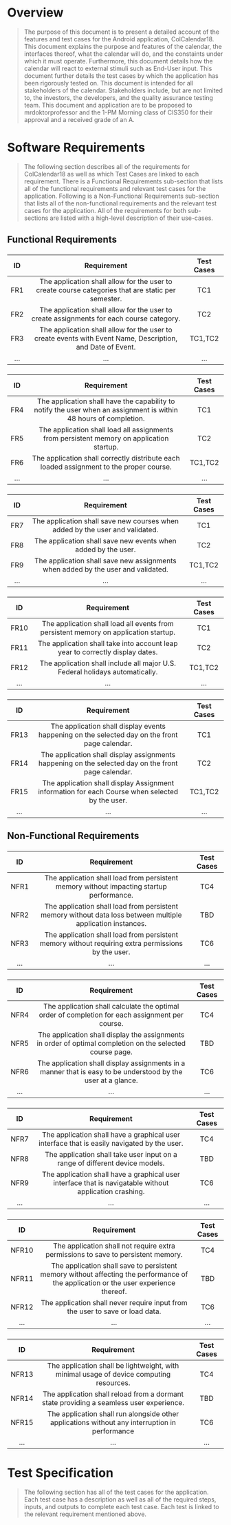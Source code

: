 # Overview

> The purpose of this document is to present a detailed account of the features and test cases for the Android application, ColCalendar18. This document explains the purpose and features of the calendar, the interfaces thereof, what the calendar will do, and the constaints under which it must operate. Furthermore, this document details how the calendar will react to external stimuli such as End-User input. This document further details the test cases by which the application has been rigorously tested on. This document is intended for all stakeholders of the calendar. Stakeholders include, but are not limited to, the investors, the developers, and the quality assurance testing team. This document and application are to be proposed to mrdoktorprofessor and the 1-PM Morning class of CIS350 for their approval and a received grade of an A.

# Software Requirements

> The following section describes all of the requirements for ColCalendar18 as well as which Test Cases are linked to each requirement. There is a Functional Requirements sub-section that lists all of the functional requirements and relevant test cases for the application. Following is a Non-Functional Requirements sub-section that lists all of the non-functional requirements and the relevant test cases for the application. All of the requirements for both sub-sections are listed with a high-level description of their use-cases.

## Functional Requirements

### <User-Created Categories>
| ID | Requirement | Test Cases |
| :-------------: | :----------: | :----------: |
| FR1 | The application shall allow for the user to create course categories that are static per semester. | TC1 |
| FR2 | The application shall allow for the user to create assignments for each course category. | TC2 |
| FR3 | The application shall allow for the user to create events with Event Name, Description, and Date of Event. | TC1,TC2 |
| … | … | … |

### <User Input: Assignments>
| ID | Requirement | Test Cases |
| :-------------: | :----------: | :----------: |
| FR4 | The application shall have the capability to notify the user when an assignment is within 48 hours of completion. | TC1 |
| FR5 | The application shall load all assignments from persistent memory on application startup. | TC2 |
| FR6 | The application shall correctly distribute each loaded assignment to the proper course. | TC1,TC2 |
| … | … | … |

### <Persistent Memory>
| ID | Requirement | Test Cases |
| :-------------: | :----------: | :----------: |
| FR7 | The application shall save new courses when added by the user and validated. | TC1 |
| FR8 | The application shall save new events when added by the user. | TC2 |
| FR9 | The application shall save new assignments when added by the user and validated. | TC1,TC2 |
| … | … | … |

### <User Input: Events>
| ID | Requirement | Test Cases |
| :-------------: | :----------: | :----------: |
| FR10 | The application shall load all events from persistent memory on application startup. | TC1 |
| FR11 | The application shall take into account leap year to correctly display dates. | TC2 |
| FR12 | The application shall include all major U.S. Federal holidays automatically. | TC1,TC2 |
| … | … | … |

### <Calendar Display>
| ID | Requirement | Test Cases |
| :-------------: | :----------: | :----------: |
| FR13 | The application shall display events happening on the selected day on the front page calendar. | TC1 |
| FR14 | The application shall display assignments happening on the selected day on the front page calendar. | TC2 |
| FR15 | The application shall display Assignment information for each Course when selected by the user. | TC1,TC2 |
| … | … | … |

## Non-Functional Requirements

### <Loading>
| ID | Requirement | Test Cases |
| :-------------: | :----------: | :----------: |
| NFR1 | The application shall load from persistent memory without impacting startup performance. | TC4 |
| NFR2 | The application shall load from persistent memory without data loss between multiple application instances. | TBD |
| NFR3 | The application shall load from persistent memory without requiring extra permissions by the user. | TC6 |
| … | … | … |

### <Generate To-Do List>
| ID | Requirement | Test Cases |
| :-------------: | :----------: | :----------: |
| NFR4 | The application shall calculate the optimal order of completion for each assignment per course. | TC4 |
| NFR5 | The application shall display the assignments in order of optimal completion on the selected course page. | TBD |
| NFR6 | The application shall display assignments in a manner that is easy to be understood by the user at a glance. | TC6 |
| … | … | … |

### <Graphical User Interface>
| ID | Requirement | Test Cases |
| :-------------: | :----------: | :----------: |
| NFR7 | The application shall have a graphical user interface that is easily navigated by the user. | TC4 |
| NFR8 | The application shall take user input on a range of different device models. | TBD |
| NFR9 | The application shall have a graphical user interface that is navigatable without application crashing. | TC6 |
| … | … | … |

### <Saving>
| ID | Requirement | Test Cases |
| :-------------: | :----------: | :----------: |
| NFR10 | The application shall not require extra permissions to save to persistent memory. | TC4 |
| NFR11 | The application shall save to persistent memory without affecting the performance of the application or the user experience thereof. | TBD |
| NFR12 | The application shall never require input from the user to save or load data. | TC6 |
| … | … | … |

### <Application Stability>
| ID | Requirement | Test Cases |
| :-------------: | :----------: | :----------: |
| NFR13 | The application shall be lightweight, with minimal usage of device computing resources. | TC4 |
| NFR14 | The application shall reload from a dormant state providing a seamless user experience. | TBD |
| NFR15 | The application shall run alongside other applications without any interruption in performance | TC6 |
| … | … | … |

# Test Specification

> The following section has all of the test cases for the application. Each test case has a description as well as all of the required steps, inputs, and outputs to complete each test case. Each test is linked to the relevant requirement mentioned above.